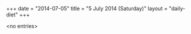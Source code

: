 +++
date = "2014-07-05"
title = "5 July 2014 (Saturday)"
layout = "daily-diet"
+++


\<no entries\>

